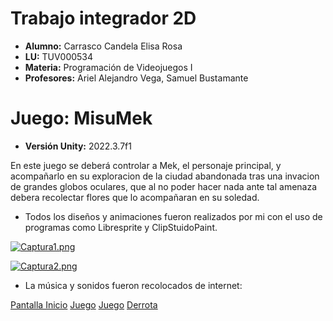 # Trabajo integrador 2D
- **Alumno:** Carrasco Candela Elisa Rosa
- **LU:** TUV000534
- **Materia:** Programación de Videojuegos I
- **Profesores:** Ariel Alejandro Vega, Samuel Bustamante

# Juego: MisuMek
- **Versión Unity:** 2022.3.7f1

En este juego se deberá controlar a Mek, el personaje principal, y acompañarlo en su exploracion de la ciudad abandonada tras una invacion de grandes globos oculares, que al no poder hacer nada ante tal amenaza debera recolectar flores que lo acompañaran en su soledad.


- Todos los diseños y animaciones fueron realizados por mi con el uso de programas como Libresprite y ClipStuidoPaint.

[![Captura1.png](https://i.postimg.cc/J0Qf4hgd/Captura1.png)](https://postimg.cc/YLhndtt1)

[![Captura2.png](https://i.postimg.cc/CKjmVQ9c/Captura2.png)](https://postimg.cc/DWwqrBvG)

- La música y sonidos fueron recolocados de internet:
 
[Pantalla Inicio](http://https://www.youtube.com/watch?v=D5L36JDKxR0 "Pantalla Inicio")
[Juego](http://https://youtu.be/6UnBHiyDU1U?si=GPQeSvPXIXkD3nhv "Juego")
[Juego](http://https://youtu.be/OQYaoqWeCW0?si=QmJ3HI9QTyGZrsZi "Juego")
[Derrota](http://https://youtu.be/br3OzOrARh4?si=zBrRVYu6zKk3IyRW "Lose")
